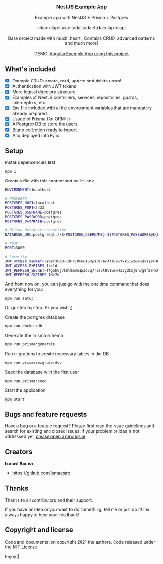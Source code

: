 <p align="center">
  <h3 align="center">NestJS Example App</h3>

  <p align="center">
    Example app with NestJS + Prisma + Postgres
    <br>
    <br>
    :clap::clap::tada::tada::tada::tada::clap::clap:
    <br>
    <br>
    Base project made with much :heart:. Contains CRUD, advanced patterns and much more!
    <br>
    <br>
    DEMO: <a href="https://angular-example-app.netlify.app">Angular Example App using this project</a>
  </p>
</p>

## What's included

- [x] Example CRUD: create, read, update and delete users!
- [x] Authentication with JWT tokens
- [x] More logical directory structure
- [x] Examples of NestJS controllers, services, repositories, guards, interceptors, etc
- [x] Env file included with al the environment variables that are mandatory already prepared
- [x] Usage of Prisma (An ORM) :)
- [x] A Postgres DB to store the users
- [x] Bruno collection ready to import
- [x] App deployed into Fy.io.

## Setup

Install dependencies first

```bash
npm i
```

Create a file with this content and call it .env

```bash
ENVIRONMENT=localhost

# POSTGRES
POSTGRES_HOST=localhost
POSTGRES_PORT=5433
POSTGRES_USERNAME=postgres
POSTGRES_PASSWORD=postgres
POSTGRES_DATABASE=postgres

# Prisma database connection
DATABASE_URL=postgresql://${POSTGRES_USERNAME}:${POSTGRES_PASSWORD}@${POSTGRES_HOST}:${POSTGRES_PORT}/${POSTGRES_DATABASE}

# Nest
PORT=3000

# Security
JWT_ACCESS_SECRET=a8e9f3b6d4c2h7j8k5n1o3p2q9r6s4t0v5w7x8z1y3m6n2k8j9l4h5g7f1e2c3b9a0
JWT_ACCESS_EXPIRES_IN=1d
JWT_REFRESH_SECRET=f4g5h6j7k8l9m0n1p3o5q7r2s6t8v1w9x4z3y2k5j8h7g9f2e4c6b8a0o1m2n7p9q5
JWT_REFRESH_EXPIRES_IN=7d
```

And from now on, you can just go with the one time command that does everything for you:

```bash
npm run setup
```

Or go step by step. As you wish ;)

Create the postgres database

```bash
npm run docker:db
```

Generate the prisma schema

```bash
npm run prisma:generate
```

Run migrations to create necessary tables in the DB

```bash
npm run prisma:migrate:dev
```

Seed the database with the first user

```bash
npm run prisma:seed
```

Start the application

```bash
npm start
```

## Bugs and feature requests

Have a bug or a feature request? Please first read the issue guidelines and search for existing and
closed issues. If your problem or idea is not addressed yet,
[please open a new issue](https://github.com/Ismaestro/nestjs-example-app/issues/new).

## Creators

**Ismael Ramos**

- <https://github.com/ismaestro>

## Thanks

Thanks to all contributors and their support.

If you have an idea or you want to do something, tell me or just do it! I'm always happy to hear
your feedback!

## Copyright and license

Code and documentation copyright 2021 the authors. Code released under the
[MIT License](https://github.com/Ismaestro/angular-example-app/blob/master/LICENSE).

Enjoy :metal:
